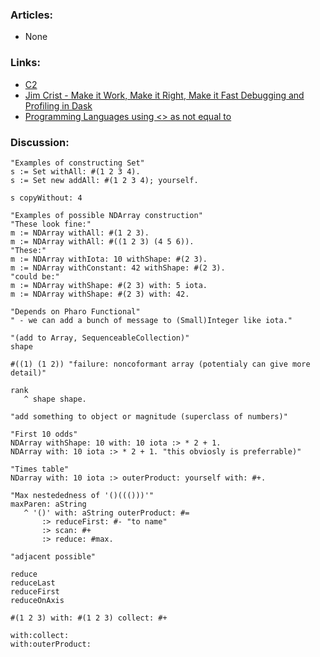 ### Articles:

* None

### Links:

* [C2](https://wiki.c2.com/?WardCunningham)
* [Jim Crist - Make it Work, Make it Right, Make it Fast Debugging and Profiling in Dask](https://www.youtube.com/watch?v=JoK8V2eWFPE)
* [Programming Languages using <> as not equal to](http://ctp.mkprog.com/en/ctp/not_equal_to/)

### Discussion:

```smalltalk
"Examples of constructing Set"
s := Set withAll: #(1 2 3 4).
s := Set new addAll: #(1 2 3 4); yourself.

s copyWithout: 4

"Examples of possible NDArray construction"
"These look fine:"
m := NDArray withAll: #(1 2 3).
m := NDArray withAll: #((1 2 3) (4 5 6)).
"These:"
m := NDArray withIota: 10 withShape: #(2 3).
m := NDArray withConstant: 42 withShape: #(2 3).
"could be:"
m := NDArray withShape: #(2 3) with: 5 iota.
m := NDArray withShape: #(2 3) with: 42.

"Depends on Pharo Functional"
" - we can add a bunch of message to (Small)Integer like iota."

"(add to Array, SequenceableCollection)"
shape

#((1) (1 2)) "failure: noncoformant array (potentialy can give more detail)"

rank
   ^ shape shape.

"add something to object or magnitude (superclass of numbers)"

"First 10 odds"
NDArray withShape: 10 with: 10 iota :> * 2 + 1.
NDArray with: 10 iota :> * 2 + 1. "this obviosly is preferrable)"

"Times table"
NDarray with: 10 iota :> outerProduct: yourself with: #+.

"Max nestededness of '()((()))'"
maxParen: aString
   ^ '()' with: aString outerProduct: #=
       :> reduceFirst: #- "to name"
       :> scan: #+ 
       :> reduce: #max.

"adjacent possible"

reduce
reduceLast
reduceFirst
reduceOnAxis

#(1 2 3) with: #(1 2 3) collect: #+

with:collect:
with:outerProduct:
